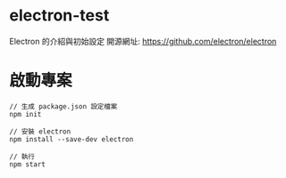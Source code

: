 # electron-test
Electron 的介紹與初始設定
開源網址: https://github.com/electron/electron

# 啟動專案
```
// 生成 package.json 設定檔案
npm init

// 安裝 electron
npm install --save-dev electron

// 執行
npm start
```